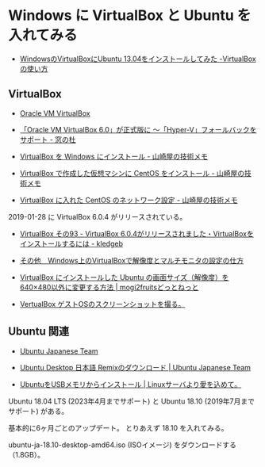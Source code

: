 # Windows に VirtualBox と Ubuntu を入れてみる

- [WindowsのVirtualBoxにUbuntu 13.04をインストールしてみた -VirtualBoxの使い方](https://pc-karuma.net/windows-8-virtualbox-ubuntu-install/)

## VirtualBox

- [Oracle VM VirtualBox](https://www.virtualbox.org/)
- [「Oracle VM VirtualBox 6.0」が正式版に ～「Hyper-V」フォールバックをサポート - 窓の杜](https://forest.watch.impress.co.jp/docs/news/1159338.html)

- [VirtualBox を Windows にインストール - 山崎屋の技術メモ](https://www.shookuro.com/entry/2018/01/28/162252)
- [VirtualBox で作成した仮想マシンに CentOS をインストール - 山崎屋の技術メモ](https://www.shookuro.com/entry/2018/02/03/165526)
- [VirtualBox に入れた CentOS のネットワーク設定 - 山崎屋の技術メモ](https://www.shookuro.com/entry/2018/02/10/172724)

2019-01-28 に VirtualBox 6.0.4 がリリースされている。

- [VirtualBox その93 - VirtualBox 6.0.4がリリースされました・VirtualBoxをインストールするには - kledgeb](https://kledgeb.blogspot.com/2019/01/virtualbox-93-virtualbox-604virtualbox.html)

- [その他　Windows上のVirtualBoxで解像度とマルチモニタの設定の仕方](https://www.oborodukiyo.info/etc/2016/ETC-MultiMonitorOnVirtualBox)
- [VirtualBox にインストールした Ubuntu の画面サイズ（解像度）を640×480以外に変更する方法 | mogi2fruitsどっとねっと](https://mogi2fruits.net/blog/os-software/windows/2389/)
- [VertualBox ゲストOSのスクリーンショットを撮る。](http://www.invisible-works.com/archives/2016/01/post-300/)


## Ubuntu 関連

- [Ubuntu Japanese Team](http://www.ubuntulinux.jp/)
- [Ubuntu Desktop 日本語 Remixのダウンロード | Ubuntu Japanese Team](http://www.ubuntulinux.jp/download/ja-remix)

- [UbuntuをUSBメモリからインストール | Linuxサーバより愛を込めて。](https://chee-s.net/ubuntu%e3%82%92usb%e3%83%a1%e3%83%a2%e3%83%aa%e3%81%8b%e3%82%89%e3%82%a4%e3%83%b3%e3%82%b9%e3%83%88%e3%83%bc%e3%83%ab)

Ubuntu 18.04 LTS (2023年4月までサポート) と Ubuntu 18.10 (2019年7月までサポート) がある。

基本的に6ヶ月ごとのアップデート。
とりあえず 18.10 を入れてみる。

ubuntu-ja-18.10-desktop-amd64.iso (ISOイメージ) をダウンロードする（1.8GB）。


<!-- End of File -->
